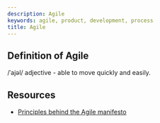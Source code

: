 ```yaml
---
description: Agile
keywords: agile, product, development, process
title: Agile
---
```


## Definition of Agile

/ˈajəl/ adjective - able to move quickly and easily.

## Resources

- [Principles behind the Agile manifesto](/product-development-process/agile/principles-behind-the-agile-manifesto)
